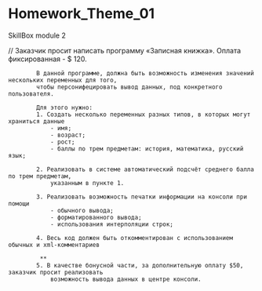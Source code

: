 # Homework_Theme_01
SkillBox module 2

// Заказчик просит написать программу «Записная книжка». Оплата фиксированная - $ 120.

            В данной программе, должна быть возможность изменения значений нескольких переменных для того,
            чтобы персонифецировать вывод данных, под конкретного пользователя.

            Для этого нужно: 
            1. Создать несколько переменных разных типов, в которых могут храниться данные
                - имя;
                - возраст;
                - рост;
                - баллы по трем предметам: история, математика, русский язык;

            2. Реализовать в системе автоматический подсчёт среднего балла по трем предметам, 
                указанным в пункте 1.

            3. Реализовать возможность печатки информации на консоли при помощи 
                - обычного вывода;
                - форматированного вывода;
                - использования интерполяции строк;

            4. Весь код должен быть откомментирован с использованием обычных и хml-комментариев

             **
            5. В качестве бонусной части, за дополнительную оплату $50, заказчик просит реализовать 
                возможность вывода данных в центре консоли.
